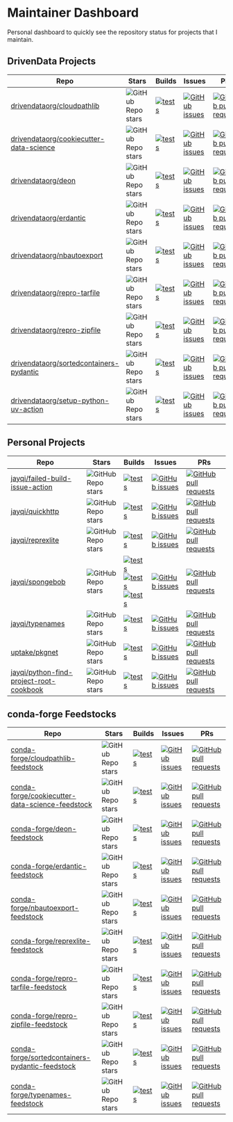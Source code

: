 # Maintainer Dashboard

Personal dashboard to quickly see the repository status for projects that I maintain.


## DrivenData Projects

|                                                 Repo                                                |                                              Stars                                              |                                                                                                                 Builds                                                                                                                 |                                                                                           Issues                                                                                          |                                                                                                     PRs                                                                                                     |
|-----------------------------------------------------------------------------------------------------|-------------------------------------------------------------------------------------------------|----------------------------------------------------------------------------------------------------------------------------------------------------------------------------------------------------------------------------------------|-------------------------------------------------------------------------------------------------------------------------------------------------------------------------------------------|-------------------------------------------------------------------------------------------------------------------------------------------------------------------------------------------------------------|
|             [drivendataorg/cloudpathlib](https://github.com/drivendataorg/cloudpathlib)             |       ![GitHub Repo stars](https://img.shields.io/github/stars/drivendataorg/cloudpathlib)      |             [![tests](https://github.com/drivendataorg/cloudpathlib/actions/workflows/tests.yml/badge.svg?branch=master)](https://github.com/drivendataorg/cloudpathlib/actions/workflows/tests.yml?query=branch%3Amaster)             |             [![GitHub issues](https://img.shields.io/github/issues-raw/drivendataorg/cloudpathlib?label=issues%20open)](https://github.com/drivendataorg/cloudpathlib/issues)             |             [![GitHub pull requests](https://img.shields.io/github/issues-pr-raw/drivendataorg/cloudpathlib?label=pull%20requests%20open)](https://github.com/drivendataorg/cloudpathlib/pulls)             |
|[drivendataorg/cookiecutter-data-science](https://github.com/drivendataorg/cookiecutter-data-science)|![GitHub Repo stars](https://img.shields.io/github/stars/drivendataorg/cookiecutter-data-science)|[![tests](https://github.com/drivendataorg/cookiecutter-data-science/actions/workflows/tests.yml/badge.svg?branch=master)](https://github.com/drivendataorg/cookiecutter-data-science/actions/workflows/tests.yml?query=branch%3Amaster)|[![GitHub issues](https://img.shields.io/github/issues-raw/drivendataorg/cookiecutter-data-science?label=issues%20open)](https://github.com/drivendataorg/cookiecutter-data-science/issues)|[![GitHub pull requests](https://img.shields.io/github/issues-pr-raw/drivendataorg/cookiecutter-data-science?label=pull%20requests%20open)](https://github.com/drivendataorg/cookiecutter-data-science/pulls)|
|                     [drivendataorg/deon](https://github.com/drivendataorg/deon)                     |           ![GitHub Repo stars](https://img.shields.io/github/stars/drivendataorg/deon)          |                       [![tests](https://github.com/drivendataorg/deon/actions/workflows/tests.yml/badge.svg?branch=main)](https://github.com/drivendataorg/deon/actions/workflows/tests.yml?query=branch%3Amain)                       |                     [![GitHub issues](https://img.shields.io/github/issues-raw/drivendataorg/deon?label=issues%20open)](https://github.com/drivendataorg/deon/issues)                     |                     [![GitHub pull requests](https://img.shields.io/github/issues-pr-raw/drivendataorg/deon?label=pull%20requests%20open)](https://github.com/drivendataorg/deon/pulls)                     |
|                 [drivendataorg/erdantic](https://github.com/drivendataorg/erdantic)                 |         ![GitHub Repo stars](https://img.shields.io/github/stars/drivendataorg/erdantic)        |                   [![tests](https://github.com/drivendataorg/erdantic/actions/workflows/tests.yml/badge.svg?branch=main)](https://github.com/drivendataorg/erdantic/actions/workflows/tests.yml?query=branch%3Amain)                   |                 [![GitHub issues](https://img.shields.io/github/issues-raw/drivendataorg/erdantic?label=issues%20open)](https://github.com/drivendataorg/erdantic/issues)                 |                 [![GitHub pull requests](https://img.shields.io/github/issues-pr-raw/drivendataorg/erdantic?label=pull%20requests%20open)](https://github.com/drivendataorg/erdantic/pulls)                 |
|             [drivendataorg/nbautoexport](https://github.com/drivendataorg/nbautoexport)             |       ![GitHub Repo stars](https://img.shields.io/github/stars/drivendataorg/nbautoexport)      |             [![tests](https://github.com/drivendataorg/nbautoexport/actions/workflows/tests.yml/badge.svg?branch=master)](https://github.com/drivendataorg/nbautoexport/actions/workflows/tests.yml?query=branch%3Amaster)             |             [![GitHub issues](https://img.shields.io/github/issues-raw/drivendataorg/nbautoexport?label=issues%20open)](https://github.com/drivendataorg/nbautoexport/issues)             |             [![GitHub pull requests](https://img.shields.io/github/issues-pr-raw/drivendataorg/nbautoexport?label=pull%20requests%20open)](https://github.com/drivendataorg/nbautoexport/pulls)             |
|            [drivendataorg/repro-tarfile](https://github.com/drivendataorg/repro-tarfile)            |      ![GitHub Repo stars](https://img.shields.io/github/stars/drivendataorg/repro-tarfile)      |              [![tests](https://github.com/drivendataorg/repro-tarfile/actions/workflows/tests.yml/badge.svg?branch=main)](https://github.com/drivendataorg/repro-tarfile/actions/workflows/tests.yml?query=branch%3Amain)              |            [![GitHub issues](https://img.shields.io/github/issues-raw/drivendataorg/repro-tarfile?label=issues%20open)](https://github.com/drivendataorg/repro-tarfile/issues)            |            [![GitHub pull requests](https://img.shields.io/github/issues-pr-raw/drivendataorg/repro-tarfile?label=pull%20requests%20open)](https://github.com/drivendataorg/repro-tarfile/pulls)            |
|            [drivendataorg/repro-zipfile](https://github.com/drivendataorg/repro-zipfile)            |      ![GitHub Repo stars](https://img.shields.io/github/stars/drivendataorg/repro-zipfile)      |              [![tests](https://github.com/drivendataorg/repro-zipfile/actions/workflows/tests.yml/badge.svg?branch=main)](https://github.com/drivendataorg/repro-zipfile/actions/workflows/tests.yml?query=branch%3Amain)              |            [![GitHub issues](https://img.shields.io/github/issues-raw/drivendataorg/repro-zipfile?label=issues%20open)](https://github.com/drivendataorg/repro-zipfile/issues)            |            [![GitHub pull requests](https://img.shields.io/github/issues-pr-raw/drivendataorg/repro-zipfile?label=pull%20requests%20open)](https://github.com/drivendataorg/repro-zipfile/pulls)            |
|[drivendataorg/sortedcontainers-pydantic](https://github.com/drivendataorg/sortedcontainers-pydantic)|![GitHub Repo stars](https://img.shields.io/github/stars/drivendataorg/sortedcontainers-pydantic)|  [![tests](https://github.com/drivendataorg/sortedcontainers-pydantic/actions/workflows/tests.yml/badge.svg?branch=main)](https://github.com/drivendataorg/sortedcontainers-pydantic/actions/workflows/tests.yml?query=branch%3Amain)  |[![GitHub issues](https://img.shields.io/github/issues-raw/drivendataorg/sortedcontainers-pydantic?label=issues%20open)](https://github.com/drivendataorg/sortedcontainers-pydantic/issues)|[![GitHub pull requests](https://img.shields.io/github/issues-pr-raw/drivendataorg/sortedcontainers-pydantic?label=pull%20requests%20open)](https://github.com/drivendataorg/sortedcontainers-pydantic/pulls)|
|   [drivendataorg/setup-python-uv-action](https://github.com/drivendataorg/setup-python-uv-action)   |  ![GitHub Repo stars](https://img.shields.io/github/stars/drivendataorg/setup-python-uv-action) |      [![tests](https://github.com/drivendataorg/setup-python-uv-action/actions/workflows/test.yml/badge.svg?branch=main)](https://github.com/drivendataorg/setup-python-uv-action/actions/workflows/test.yml?query=branch%3Amain)      |   [![GitHub issues](https://img.shields.io/github/issues-raw/drivendataorg/setup-python-uv-action?label=issues%20open)](https://github.com/drivendataorg/setup-python-uv-action/issues)   |   [![GitHub pull requests](https://img.shields.io/github/issues-pr-raw/drivendataorg/setup-python-uv-action?label=pull%20requests%20open)](https://github.com/drivendataorg/setup-python-uv-action/pulls)   |


## Personal Projects

|                                                 Repo                                                |                                              Stars                                              |                                                                                                                                                                                                                                                                                                                   Builds                                                                                                                                                                                                                                                                                                                   |                                                                                           Issues                                                                                          |                                                                                                     PRs                                                                                                     |
|-----------------------------------------------------------------------------------------------------|-------------------------------------------------------------------------------------------------|--------------------------------------------------------------------------------------------------------------------------------------------------------------------------------------------------------------------------------------------------------------------------------------------------------------------------------------------------------------------------------------------------------------------------------------------------------------------------------------------------------------------------------------------------------------------------------------------------------------------------------------------|-------------------------------------------------------------------------------------------------------------------------------------------------------------------------------------------|-------------------------------------------------------------------------------------------------------------------------------------------------------------------------------------------------------------|
|        [jayqi/failed-build-issue-action](https://github.com/jayqi/failed-build-issue-action)        |    ![GitHub Repo stars](https://img.shields.io/github/stars/jayqi/failed-build-issue-action)    |                                                                                                                                                                                                            [![tests](https://github.com/jayqi/failed-build-issue-action/actions/workflows/tests.yml/badge.svg?branch=main)](https://github.com/jayqi/failed-build-issue-action/actions/workflows/tests.yml?query=branch%3Amain)                                                                                                                                                                                                            |        [![GitHub issues](https://img.shields.io/github/issues-raw/jayqi/failed-build-issue-action?label=issues%20open)](https://github.com/jayqi/failed-build-issue-action/issues)        |        [![GitHub pull requests](https://img.shields.io/github/issues-pr-raw/jayqi/failed-build-issue-action?label=pull%20requests%20open)](https://github.com/jayqi/failed-build-issue-action/pulls)        |
|                        [jayqi/quickhttp](https://github.com/jayqi/quickhttp)                        |            ![GitHub Repo stars](https://img.shields.io/github/stars/jayqi/quickhttp)            |                                                                                                                                                                                                                            [![tests](https://github.com/jayqi/quickhttp/actions/workflows/tests.yml/badge.svg?branch=main)](https://github.com/jayqi/quickhttp/actions/workflows/tests.yml?query=branch%3Amain)                                                                                                                                                                                                                            |                        [![GitHub issues](https://img.shields.io/github/issues-raw/jayqi/quickhttp?label=issues%20open)](https://github.com/jayqi/quickhttp/issues)                        |                        [![GitHub pull requests](https://img.shields.io/github/issues-pr-raw/jayqi/quickhttp?label=pull%20requests%20open)](https://github.com/jayqi/quickhttp/pulls)                        |
|                       [jayqi/reprexlite](https://github.com/jayqi/reprexlite)                       |            ![GitHub Repo stars](https://img.shields.io/github/stars/jayqi/reprexlite)           |                                                                                                                                                                                                                           [![tests](https://github.com/jayqi/reprexlite/actions/workflows/tests.yml/badge.svg?branch=main)](https://github.com/jayqi/reprexlite/actions/workflows/tests.yml?query=branch%3Amain)                                                                                                                                                                                                                           |                       [![GitHub issues](https://img.shields.io/github/issues-raw/jayqi/reprexlite?label=issues%20open)](https://github.com/jayqi/reprexlite/issues)                       |                       [![GitHub pull requests](https://img.shields.io/github/issues-pr-raw/jayqi/reprexlite?label=pull%20requests%20open)](https://github.com/jayqi/reprexlite/pulls)                       |
|                        [jayqi/spongebob](https://github.com/jayqi/spongebob)                        |            ![GitHub Repo stars](https://img.shields.io/github/stars/jayqi/spongebob)            |[![tests](https://github.com/jayqi/spongebob/actions/workflows/tests-spongebobsay-cli.yml/badge.svg?branch=master)](https://github.com/jayqi/spongebob/actions/workflows/tests-spongebobsay-cli.yml?query=branch%3Amaster)<br>[![tests](https://github.com/jayqi/spongebob/actions/workflows/tests-py-pkg.yml/badge.svg?branch=master)](https://github.com/jayqi/spongebob/actions/workflows/tests-py-pkg.yml?query=branch%3Amaster)<br>[![tests](https://github.com/jayqi/spongebob/actions/workflows/tests-r-pkg.yml/badge.svg?branch=master)](https://github.com/jayqi/spongebob/actions/workflows/tests-r-pkg.yml?query=branch%3Amaster)|                        [![GitHub issues](https://img.shields.io/github/issues-raw/jayqi/spongebob?label=issues%20open)](https://github.com/jayqi/spongebob/issues)                        |                        [![GitHub pull requests](https://img.shields.io/github/issues-pr-raw/jayqi/spongebob?label=pull%20requests%20open)](https://github.com/jayqi/spongebob/pulls)                        |
|                        [jayqi/typenames](https://github.com/jayqi/typenames)                        |            ![GitHub Repo stars](https://img.shields.io/github/stars/jayqi/typenames)            |                                                                                                                                                                                                                            [![tests](https://github.com/jayqi/typenames/actions/workflows/tests.yml/badge.svg?branch=main)](https://github.com/jayqi/typenames/actions/workflows/tests.yml?query=branch%3Amain)                                                                                                                                                                                                                            |                        [![GitHub issues](https://img.shields.io/github/issues-raw/jayqi/typenames?label=issues%20open)](https://github.com/jayqi/typenames/issues)                        |                        [![GitHub pull requests](https://img.shields.io/github/issues-pr-raw/jayqi/typenames?label=pull%20requests%20open)](https://github.com/jayqi/typenames/pulls)                        |
|                          [uptake/pkgnet](https://github.com/uptake/pkgnet)                          |             ![GitHub Repo stars](https://img.shields.io/github/stars/uptake/pkgnet)             |                                                                                                                                                                                                                                 [![tests](https://github.com/uptake/pkgnet/actions/workflows/ci.yml/badge.svg?branch=main)](https://github.com/uptake/pkgnet/actions/workflows/ci.yml?query=branch%3Amain)                                                                                                                                                                                                                                 |                          [![GitHub issues](https://img.shields.io/github/issues-raw/uptake/pkgnet?label=issues%20open)](https://github.com/uptake/pkgnet/issues)                          |                          [![GitHub pull requests](https://img.shields.io/github/issues-pr-raw/uptake/pkgnet?label=pull%20requests%20open)](https://github.com/uptake/pkgnet/pulls)                          |
|[jayqi/python-find-project-root-cookbook](https://github.com/jayqi/python-find-project-root-cookbook)|![GitHub Repo stars](https://img.shields.io/github/stars/jayqi/python-find-project-root-cookbook)|                                                                                                                                                                                                    [![tests](https://github.com/jayqi/python-find-project-root-cookbook/actions/workflows/tests.yml/badge.svg?branch=main)](https://github.com/jayqi/python-find-project-root-cookbook/actions/workflows/tests.yml?query=branch%3Amain)                                                                                                                                                                                                    |[![GitHub issues](https://img.shields.io/github/issues-raw/jayqi/python-find-project-root-cookbook?label=issues%20open)](https://github.com/jayqi/python-find-project-root-cookbook/issues)|[![GitHub pull requests](https://img.shields.io/github/issues-pr-raw/jayqi/python-find-project-root-cookbook?label=pull%20requests%20open)](https://github.com/jayqi/python-find-project-root-cookbook/pulls)|


## conda-forge Feedstocks

|                                                         Repo                                                        |                                                  Stars                                                  |                                                                                                                  Builds                                                                                                                  |                                                                                                   Issues                                                                                                  |                                                                                                             PRs                                                                                                             |
|---------------------------------------------------------------------------------------------------------------------|---------------------------------------------------------------------------------------------------------|------------------------------------------------------------------------------------------------------------------------------------------------------------------------------------------------------------------------------------------|-----------------------------------------------------------------------------------------------------------------------------------------------------------------------------------------------------------|-----------------------------------------------------------------------------------------------------------------------------------------------------------------------------------------------------------------------------|
|             [conda-forge/cloudpathlib-feedstock](https://github.com/conda-forge/cloudpathlib-feedstock)             |       ![GitHub Repo stars](https://img.shields.io/github/stars/conda-forge/cloudpathlib-feedstock)      |       [![tests](https://dev.azure.com/conda-forge/feedstock-builds/_apis/build/status/cloudpathlib-feedstock?branchName=main)](https://dev.azure.com/conda-forge/feedstock-builds/_build/latest?definitionId=10976&branchName=main)      |             [![GitHub issues](https://img.shields.io/github/issues-raw/conda-forge/cloudpathlib-feedstock?label=issues%20open)](https://github.com/conda-forge/cloudpathlib-feedstock/issues)             |             [![GitHub pull requests](https://img.shields.io/github/issues-pr-raw/conda-forge/cloudpathlib-feedstock?label=pull%20requests%20open)](https://github.com/conda-forge/cloudpathlib-feedstock/pulls)             |
|[conda-forge/cookiecutter-data-science-feedstock](https://github.com/conda-forge/cookiecutter-data-science-feedstock)|![GitHub Repo stars](https://img.shields.io/github/stars/conda-forge/cookiecutter-data-science-feedstock)|[![tests](https://dev.azure.com/conda-forge/feedstock-builds/_apis/build/status/cookiecutter-data-science-feedstock?branchName=main)](https://dev.azure.com/conda-forge/feedstock-builds/_build/latest?definitionId=22743&branchName=main)|[![GitHub issues](https://img.shields.io/github/issues-raw/conda-forge/cookiecutter-data-science-feedstock?label=issues%20open)](https://github.com/conda-forge/cookiecutter-data-science-feedstock/issues)|[![GitHub pull requests](https://img.shields.io/github/issues-pr-raw/conda-forge/cookiecutter-data-science-feedstock?label=pull%20requests%20open)](https://github.com/conda-forge/cookiecutter-data-science-feedstock/pulls)|
|                     [conda-forge/deon-feedstock](https://github.com/conda-forge/deon-feedstock)                     |           ![GitHub Repo stars](https://img.shields.io/github/stars/conda-forge/deon-feedstock)          |           [![tests](https://dev.azure.com/conda-forge/feedstock-builds/_apis/build/status/deon-feedstock?branchName=main)](https://dev.azure.com/conda-forge/feedstock-builds/_build/latest?definitionId=9111&branchName=main)           |                     [![GitHub issues](https://img.shields.io/github/issues-raw/conda-forge/deon-feedstock?label=issues%20open)](https://github.com/conda-forge/deon-feedstock/issues)                     |                     [![GitHub pull requests](https://img.shields.io/github/issues-pr-raw/conda-forge/deon-feedstock?label=pull%20requests%20open)](https://github.com/conda-forge/deon-feedstock/pulls)                     |
|                 [conda-forge/erdantic-feedstock](https://github.com/conda-forge/erdantic-feedstock)                 |         ![GitHub Repo stars](https://img.shields.io/github/stars/conda-forge/erdantic-feedstock)        |         [![tests](https://dev.azure.com/conda-forge/feedstock-builds/_apis/build/status/erdantic-feedstock?branchName=main)](https://dev.azure.com/conda-forge/feedstock-builds/_build/latest?definitionId=11883&branchName=main)        |                 [![GitHub issues](https://img.shields.io/github/issues-raw/conda-forge/erdantic-feedstock?label=issues%20open)](https://github.com/conda-forge/erdantic-feedstock/issues)                 |                 [![GitHub pull requests](https://img.shields.io/github/issues-pr-raw/conda-forge/erdantic-feedstock?label=pull%20requests%20open)](https://github.com/conda-forge/erdantic-feedstock/pulls)                 |
|             [conda-forge/nbautoexport-feedstock](https://github.com/conda-forge/nbautoexport-feedstock)             |       ![GitHub Repo stars](https://img.shields.io/github/stars/conda-forge/nbautoexport-feedstock)      |       [![tests](https://dev.azure.com/conda-forge/feedstock-builds/_apis/build/status/nbautoexport-feedstock?branchName=main)](https://dev.azure.com/conda-forge/feedstock-builds/_build/latest?definitionId=10436&branchName=main)      |             [![GitHub issues](https://img.shields.io/github/issues-raw/conda-forge/nbautoexport-feedstock?label=issues%20open)](https://github.com/conda-forge/nbautoexport-feedstock/issues)             |             [![GitHub pull requests](https://img.shields.io/github/issues-pr-raw/conda-forge/nbautoexport-feedstock?label=pull%20requests%20open)](https://github.com/conda-forge/nbautoexport-feedstock/pulls)             |
|               [conda-forge/reprexlite-feedstock](https://github.com/conda-forge/reprexlite-feedstock)               |        ![GitHub Repo stars](https://img.shields.io/github/stars/conda-forge/reprexlite-feedstock)       |        [![tests](https://dev.azure.com/conda-forge/feedstock-builds/_apis/build/status/reprexlite-feedstock?branchName=main)](https://dev.azure.com/conda-forge/feedstock-builds/_build/latest?definitionId=12192&branchName=main)       |               [![GitHub issues](https://img.shields.io/github/issues-raw/conda-forge/reprexlite-feedstock?label=issues%20open)](https://github.com/conda-forge/reprexlite-feedstock/issues)               |               [![GitHub pull requests](https://img.shields.io/github/issues-pr-raw/conda-forge/reprexlite-feedstock?label=pull%20requests%20open)](https://github.com/conda-forge/reprexlite-feedstock/pulls)               |
|            [conda-forge/repro-tarfile-feedstock](https://github.com/conda-forge/repro-tarfile-feedstock)            |      ![GitHub Repo stars](https://img.shields.io/github/stars/conda-forge/repro-tarfile-feedstock)      |      [![tests](https://dev.azure.com/conda-forge/feedstock-builds/_apis/build/status/repro-tarfile-feedstock?branchName=main)](https://dev.azure.com/conda-forge/feedstock-builds/_build/latest?definitionId=21420&branchName=main)      |            [![GitHub issues](https://img.shields.io/github/issues-raw/conda-forge/repro-tarfile-feedstock?label=issues%20open)](https://github.com/conda-forge/repro-tarfile-feedstock/issues)            |            [![GitHub pull requests](https://img.shields.io/github/issues-pr-raw/conda-forge/repro-tarfile-feedstock?label=pull%20requests%20open)](https://github.com/conda-forge/repro-tarfile-feedstock/pulls)            |
|            [conda-forge/repro-zipfile-feedstock](https://github.com/conda-forge/repro-zipfile-feedstock)            |      ![GitHub Repo stars](https://img.shields.io/github/stars/conda-forge/repro-zipfile-feedstock)      |      [![tests](https://dev.azure.com/conda-forge/feedstock-builds/_apis/build/status/repro-zipfile-feedstock?branchName=main)](https://dev.azure.com/conda-forge/feedstock-builds/_build/latest?definitionId=21114&branchName=main)      |            [![GitHub issues](https://img.shields.io/github/issues-raw/conda-forge/repro-zipfile-feedstock?label=issues%20open)](https://github.com/conda-forge/repro-zipfile-feedstock/issues)            |            [![GitHub pull requests](https://img.shields.io/github/issues-pr-raw/conda-forge/repro-zipfile-feedstock?label=pull%20requests%20open)](https://github.com/conda-forge/repro-zipfile-feedstock/pulls)            |
|[conda-forge/sortedcontainers-pydantic-feedstock](https://github.com/conda-forge/sortedcontainers-pydantic-feedstock)|![GitHub Repo stars](https://img.shields.io/github/stars/conda-forge/sortedcontainers-pydantic-feedstock)|       [![tests](https://dev.azure.com/conda-forge/feedstock-builds/_apis/build/status/cloudpathlib-feedstock?branchName=main)](https://dev.azure.com/conda-forge/feedstock-builds/_build/latest?definitionId=21998&branchName=main)      |[![GitHub issues](https://img.shields.io/github/issues-raw/conda-forge/sortedcontainers-pydantic-feedstock?label=issues%20open)](https://github.com/conda-forge/sortedcontainers-pydantic-feedstock/issues)|[![GitHub pull requests](https://img.shields.io/github/issues-pr-raw/conda-forge/sortedcontainers-pydantic-feedstock?label=pull%20requests%20open)](https://github.com/conda-forge/sortedcontainers-pydantic-feedstock/pulls)|
|                [conda-forge/typenames-feedstock](https://github.com/conda-forge/typenames-feedstock)                |        ![GitHub Repo stars](https://img.shields.io/github/stars/conda-forge/typenames-feedstock)        |        [![tests](https://dev.azure.com/conda-forge/feedstock-builds/_apis/build/status/typenames-feedstock?branchName=main)](https://dev.azure.com/conda-forge/feedstock-builds/_build/latest?definitionId=22001&branchName=main)        |                [![GitHub issues](https://img.shields.io/github/issues-raw/conda-forge/typenames-feedstock?label=issues%20open)](https://github.com/conda-forge/typenames-feedstock/issues)                |                [![GitHub pull requests](https://img.shields.io/github/issues-pr-raw/conda-forge/typenames-feedstock?label=pull%20requests%20open)](https://github.com/conda-forge/typenames-feedstock/pulls)                |


